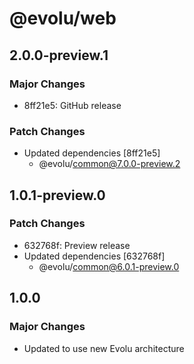 # @evolu/web

## 2.0.0-preview.1

### Major Changes

- 8ff21e5: GitHub release

### Patch Changes

- Updated dependencies [8ff21e5]
  - @evolu/common@7.0.0-preview.2

## 1.0.1-preview.0

### Patch Changes

- 632768f: Preview release
- Updated dependencies [632768f]
  - @evolu/common@6.0.1-preview.0

## 1.0.0

### Major Changes

- Updated to use new Evolu architecture

